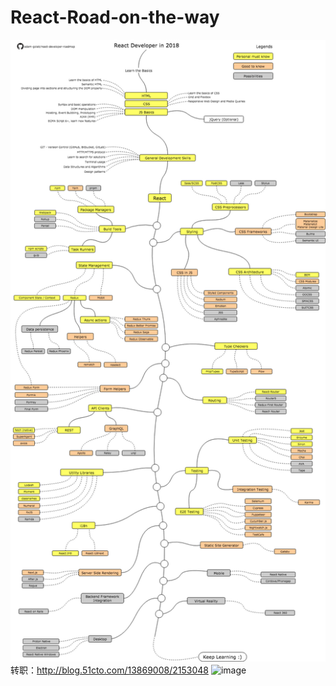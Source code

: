 # React-Road-on-the-way
![image](https://github.com/adam-golab/react-developer-roadmap/blob/master/roadmap.png)
转职：http://blog.51cto.com/13869008/2153048
![image](http://i2.51cto.com/images/blog/201808/01/c2920bcc65705ed9764221412ab13758.png?x-oss-process=image/watermark,size_16,text_QDUxQ1RP5Y2a5a6i,color_FFFFFF,t_100,g_se,x_10,y_10,shadow_90,type_ZmFuZ3poZW5naGVpdGk=)
